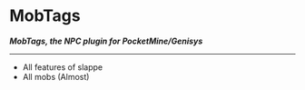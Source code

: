 # MobTags
___MobTags, the NPC plugin for PocketMine/Genisys___

-----------------------------------

- All features of slappe
- All mobs (Almost)

